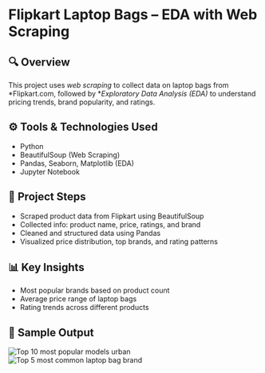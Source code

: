 # Flipkart Laptop Bags – EDA with Web Scraping

## 🔍 Overview
This project uses *web scraping* to collect data on laptop bags from *Flipkart.com, followed by **Exploratory Data Analysis (EDA)* to understand pricing trends, brand popularity, and ratings.

## ⚙ Tools & Technologies Used
- Python
- BeautifulSoup (Web Scraping)
- Pandas, Seaborn, Matplotlib (EDA)
- Jupyter Notebook

## 🔧 Project Steps
- Scraped product data from Flipkart using BeautifulSoup
- Collected info: product name, price, ratings, and brand
- Cleaned and structured data using Pandas
- Visualized price distribution, top brands, and rating patterns

## 📊 Key Insights
- Most popular brands based on product count
- Average price range of laptop bags
- Rating trends across different products

## 📸 Sample Output 
![Top 10 most popular models urban](https://github.com/user-attachments/assets/43abaa28-a34c-4487-80fa-13c2a286be58)
![Top 5 most common laptop bag brand](https://github.com/user-attachments/assets/04a04bfd-6913-43d3-9d25-1ac8ba2079cc)
